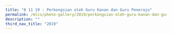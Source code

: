 ```yaml
---
title: "8 11 19 : Perkongsian oleh Guru Kanan dan Guru Peneraju"
permalink: /mlcs/photo-gallery/2019/perkongsian-oleh-guru-kanan-dan-guru-peneraju-8-11-19/
description: ""
third_nav_title: "2019"
---
```

